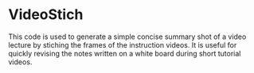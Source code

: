 # VideoStich

This code is used to generate a simple concise summary shot of a video lecture by stiching the frames of the instruction videos. It is useful for quickly revising the notes written on a white board during short tutorial videos.
